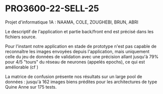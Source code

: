# PRO3600-22-SELL-25

Projet d'informatique 1A : NAAMA, COLE, ZOUGHEBI, BRUN, ABRI

Le descriptif de l'application et  partie back/front end est précisé dans les fichiers source.

Pour l'instant notre application en stade de prototype n'est pas capable de reconnaître les images envoyées depuis l'application, mais uniquement celle du jeu de données de validation
avec une précision allant jusqu'à 79% pour 4/5 "tours" du réseau de neurones (appelés epochs), ce qui est améliorable (cf )

La matrice de confusion présente nos résultats sur un large pool de données : jusqu'à 162 images biens prédites pour les architectures de type Quine Anne sur 175 tests.



